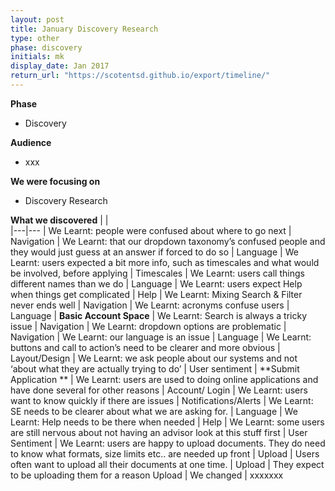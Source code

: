 ```yaml
---
layout: post
title: January Discovery Research
type: other
phase: discovery
initials: mk
display_date: Jan 2017
return_url: "https://scotentsd.github.io/export/timeline/"
---
```


**Phase**
- Discovery

**Audience**
- xxx

**We were focusing on**
- Discovery Research

**What we discovered**
|   |   
|---|---
| We Learnt: people were confused about where to go next |	Navigation
| We Learnt: that our dropdown taxonomy’s confused people and they would just guess at an answer if forced to do so	   | Language
| We Learnt: users expected a bit more info, such as timescales and what would be involved, before applying	  | Timescales
| We Learnt: users call things different names than we do	| Language
| We Learnt: users expect Help when things get complicated |	Help
| We Learnt: Mixing Search & Filter never ends well	| Navigation
| We Learnt: acronyms confuse users	| Language
| **Basic Account Space**
| We Learnt: Search is always a tricky issue	| Navigation
| We Learnt: dropdown options are problematic	| Navigation
| We Learnt: our language is an issue	| Language
| We Learnt: buttons and call to action’s need to be clearer and more obvious	| Layout/Design
| We Learnt: we ask people about our systems and not ‘about what they are actually trying to do’	| User sentiment
| **Submit Application **
| We Learnt: users are used to doing online applications and have done several for other reasons	| Account/ Login
| We Learnt: users want to know quickly if there are issues	| Notifications/Alerts
| We Learnt: SE needs to be clearer about what we are asking for.	| Language
| We Learnt: Help needs to be there when needed	| Help
| We Learnt: some users are still nervous about not having an advisor look at this stuff first	| User Sentiment
| We Learnt: users are happy to upload documents. They do need to know what formats, size limits etc.. are needed up front	| Upload
| Users often want to upload all their documents at one time.	| Upload
| They expect to be uploading them for a reason	Upload
| We changed | xxxxxxx


<!--more-->
